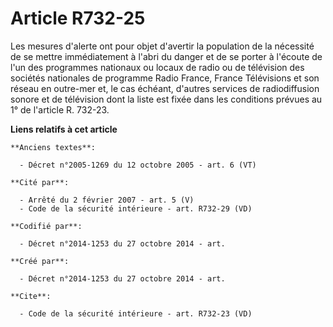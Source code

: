 # Article R732-25

Les mesures d'alerte ont pour objet d'avertir la population de la nécessité de se mettre immédiatement à l'abri du danger et
de se porter à l'écoute de l'un des programmes nationaux ou locaux de radio ou de télévision des sociétés nationales de
programme Radio France, France Télévisions et son réseau en outre-mer et, le cas échéant, d'autres services de radiodiffusion
sonore et de télévision dont la liste est fixée dans les conditions prévues au 1° de l'article R. 732-23.

**Liens relatifs à cet article**

	**Anciens textes**:

	  - Décret n°2005-1269 du 12 octobre 2005 - art. 6 (VT)

	**Cité par**:

	  - Arrêté du 2 février 2007 - art. 5 (V)
	  - Code de la sécurité intérieure - art. R732-29 (VD)

	**Codifié par**:

	  - Décret n°2014-1253 du 27 octobre 2014 - art.

	**Créé par**:

	  - Décret n°2014-1253 du 27 octobre 2014 - art.

	**Cite**:

	  - Code de la sécurité intérieure - art. R732-23 (VD)
